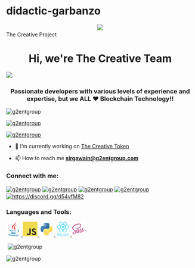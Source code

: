 # didactic-garbanzo
<div align=center><img src="https://media.giphy.com/media/kww6RMWnHThpsIfTTW/giphy.gif"></div> 
The Creative Project
<div><h1 align="center">Hi, we're The Creative Team</h1> <img src="https://raw.githubusercontent.com/SudhanPlayz/SudhanPlayz/master/images/WaveIcon.gif" width="30px"></div>
<h3 align="center">Passionate developers with various levels of experience and expertise, but we ALL ❤ Blockchain Technology!!</h3>

<p align="left"> <img src="https://komarev.com/ghpvc/?username=g2entgroup&label=Our%20%E2%9D%A4%20Count&color=e50068&style=flat" alt="g2entgroup" /> </p>

<p align="left"> <a href="https://github.com/ryo-ma/github-profile-trophy"><img src="https://github-profile-trophy.vercel.app/?username=g2entgroup" alt="g2entgroup" /></a> </p>

<p align="left"> <a href="https://twitter.com/g2entgroup" target="blank"><img src="https://img.shields.io/twitter/follow/g2entgroup?logo=twitter&style=for-the-badge" alt="g2entgroup" /></a> </p>

- 🔭 I’m currently working on [The Creative Token](#)

- 📫 How to reach me **sirgawain@g2entgroup.com**

<h3 align="left">Connect with me:</h3>
<p align="left">
<a href="https://twitter.com/g2entgroup" target="blank"><img align="center" src="https://cdn.jsdelivr.net/npm/simple-icons@3.0.1/icons/twitter.svg" alt="g2entgroup" height="30" width="40" /></a>
<a href="https://linkedin.com/in/g2entgroup" target="blank"><img align="center" src="https://cdn.jsdelivr.net/npm/simple-icons@3.0.1/icons/linkedin.svg" alt="g2entgroup" height="30" width="40" /></a>
<a href="https://fb.com/g2entgroup" target="blank"><img align="center" src="https://cdn.jsdelivr.net/npm/simple-icons@3.0.1/icons/facebook.svg" alt="g2entgroup" height="30" width="40" /></a>
<a href="https://instagram.com/g2entgroup" target="blank"><img align="center" src="https://cdn.jsdelivr.net/npm/simple-icons@3.0.1/icons/instagram.svg" alt="g2entgroup" height="30" width="40" /></a>
<a href="https://discord.gg/https://discord.gg/d54vfM82" target="blank"><img align="center" src="https://cdn.jsdelivr.net/npm/simple-icons@3.0.1/icons/discord.svg" alt="https://discord.gg/d54vfM82" height="30" width="40" /></a>
</p>

<h3 align="left">Languages and Tools:</h3>
<p align="left"> <a href="https://www.java.com" target="_blank"> <img src="https://raw.githubusercontent.com/devicons/devicon/master/icons/java/java-original.svg" alt="java" width="40" height="40"/> </a> <a href="https://developer.mozilla.org/en-US/docs/Web/JavaScript" target="_blank"> <img src="https://raw.githubusercontent.com/devicons/devicon/master/icons/javascript/javascript-original.svg" alt="javascript" width="40" height="40"/> </a> <a href="https://www.python.org" target="_blank"> <img src="https://raw.githubusercontent.com/devicons/devicon/master/icons/python/python-original.svg" alt="python" width="40" height="40"/> </a> <a href="https://reactjs.org/" target="_blank"> <img src="https://raw.githubusercontent.com/devicons/devicon/master/icons/react/react-original-wordmark.svg" alt="react" width="40" height="40"/> </a> <a href="https://sass-lang.com" target="_blank"> <img src="https://raw.githubusercontent.com/devicons/devicon/master/icons/sass/sass-original.svg" alt="sass" width="40" height="40"/> </a> </p>

<p>&nbsp;<img align="center" src="https://github-readme-stats.vercel.app/api?username=gawainb&show_icons=true&theme=synthwave&title_color=ffffff&text_color=2661a7&bg_color=e50068&hide_border=true&locale=en" alt="g2entgroup" /></p>

<p><img align="center" src="https://github-readme-streak-stats.herokuapp.com/?user=gawainb&" alt="g2entgroup" /></p>


